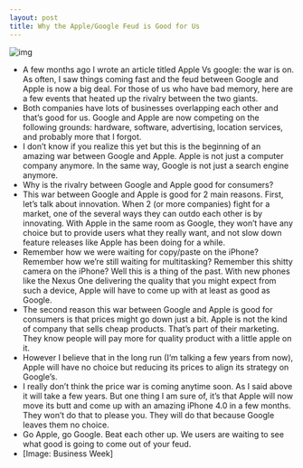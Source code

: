 ```yaml
---
layout: post
title: Why the Apple/Google Feud is Good for Us
---
```

![img](http://media.idownloadblog.com/wp-content/uploads/2010/03/apple-vs-google.jpg)
* A few months ago I wrote an article titled Apple Vs google: the war is on. As often, I saw things coming fast and the feud between Google and Apple is now a big deal. For those of us who have bad memory, here are a few events that heated up the rivalry between the two giants.
* Both companies have lots of businesses overlapping each other and that’s good for us. Google and Apple are now competing on the following grounds: hardware, software, advertising, location services, and probably more that I forgot.
* I don’t know if you realize this yet but this is the beginning of an amazing war between Google and Apple. Apple is not just a computer company anymore. In the same way, Google is not just a search engine anymore.
* Why is the rivalry between Google and Apple good for consumers?
* This war between Google and Apple is good for 2 main reasons. First, let’s talk about innovation. When 2 (or more companies) fight for a market, one of the several ways they can outdo each other is by innovating. With Apple in the same room as Google, they won’t have any choice but to provide users what they really want, and not slow down feature releases like Apple has been doing for a while.
* Remember how we were waiting for copy/paste on the iPhone? Remember how we’re still waiting for multitasking? Remember this shitty camera on the iPhone? Well this is a thing of the past. With new phones like the Nexus One delivering the quality that you might expect from such a device, Apple will have to come up with at least as good as Google.
* The second reason this war between Google and Apple is good for consumers is that prices might go down just a bit. Apple is not the kind of company that sells cheap products. That’s part of their marketing. They know people will pay more for quality product with a little apple on it.
* However I believe that in the long run (I’m talking a few years from now), Apple will have no choice but reducing its prices to align its strategy on Google’s.
* I really don’t think the price war is coming anytime soon. As I said above it will take a few years. But one thing I am sure of, it’s that Apple will now move its butt and come up with an amazing iPhone 4.0 in a few months. They won’t do that to please you. They will do that because Google leaves them no choice.
* Go Apple, go Google. Beat each other up. We users are waiting to see what good is going to come out of your feud.
* [Image: Business Week]


